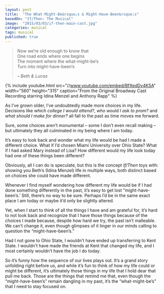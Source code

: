```yaml
---
layout: post
title:  "The What-Might-Be&rsquo;s & Might-Have-Been&rsquo;s"
basedOn: "If/Then: The Musical"
image:  "2015/03/03/if-then-main-cast.jpg"
categories: musical
tags: musical
published: true
---
```


<blockquote>
  <p>
    Now we&lsquo;re old enough to know that<br />
    One road ends where one begins<br />
    The moment where the what-might-be&lsquo;s<br />
    Turn into might-have-been&lsquo;s
  </p>
  
  <cite>
      &ndash; Beth & Lucas
  </cite>
</blockquote>

{% include youtube.html src="//www.youtube.com/embed/BfXedDv4K5A" width="560" height="315" caption="From the Original Broadway Cast Recording starring Idina Menzel and Anthony Rapp" %}

As I&rsquo;ve grown older, I&rsquo;ve undoubtedly made more choices in my life. Decisions like <i>which college I would attend?</i>, <i>who would I ask to prom?</i> and <i>what should I make for dinner?</i> all fall to the past as time moves me forward.

Sure, some choices aren&rsquo;t monumental &ndash; some I don&rsquo;t even recall making &ndash; but ultimately they all culminated in my being where I am today.

It&rsquo;s easy to look back and wonder what my life would be had I made a different choice. What if I&rsquo;d chosen Miami University over Ohio State? What if I had asked Mary instead of Lisa? How different would my life look today had one of these things been different?

Obviously, all I can do is speculate, but this is the concept <i>If/Then</i> toys with: showing you Beth&rsquo;s (Idina Menzel) life in multiple ways, both distinct based on choices she could have made different.

Whenever I find myself wondering how different my life would be if I had done something differently in the past, it&rsquo;s easy to get lost &ldquo;might-have-been&rsquo;s.&rsquo; Still, there&rsquo;s no way to be sure. Perhaps I&rsquo;d be in the same exact place I am today or maybe it&rsquo;d only be slightly altered.

Yet, when I start to think of all the things I have and am grateful for, it&rsquo;s hard to not look back and recognize that I have those things because of the choices I made because, despite how hard we try, the past isn&rsquo;t malleable. We can&rsquo;t change it, even though glimpses of it linger in our minds calling to question the &ldquo;might-have-been&rsquo;s.&rdquo;

Had I not gone to Ohio State, I wouldn&rsquo;t have ended up transferring to Kent State. I wouldn&rsquo;t have made the friends at Kent that changed my life, and I most certainly wouldn&rsquo;t have the job I do today.

So it&rsquo;s funny how the sequence of our lives plays out. It&rsquo;s a grand story unfolding right before us, and while it&rsquo;s fun to think of how my life could or might be different, it&rsquo;s ultimately those things in my life that I hold dear that pull me back. Those are the things that remind me that, even though the &ldquo;might-have-been&rsquo;s&rdquo; remain dangling in my past, it&rsquo;s the &ldquo;what-might-be&rsquo;s&rdquo; that I need to stay focused on.
